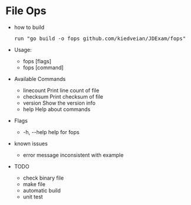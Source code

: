 # File Ops

* how to build 
   <pre>run "go build -o fops github.com/kiedveian/JDExam/fops" </pre>

* Usage:
  *  fops [flags]
  *  fops [command]

* Available Commands
  * linecount Print line count of file
  * checksum  Print checksum of file
  * version     Show the version info
  * help         Help about commands
* Flags
  * -h, --help   help for fops

* known issues
  * error message inconsistent with example

* TODO 
  * check binary file
  * make file
  * automatic build
  * unit test
